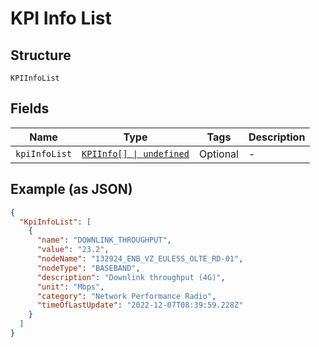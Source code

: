 
# KPI Info List

## Structure

`KPIInfoList`

## Fields

| Name | Type | Tags | Description |
|  --- | --- | --- | --- |
| `kpiInfoList` | [`KPIInfo[] \| undefined`](../../doc/models/kpi-info.md) | Optional | - |

## Example (as JSON)

```json
{
  "KpiInfoList": [
    {
      "name": "DOWNLINK_THROUGHPUT",
      "value": "23.2",
      "nodeName": "132924_ENB_VZ_EULESS_OLTE_RD-01",
      "nodeType": "BASEBAND",
      "description": "Downlink throughput (4G)",
      "unit": "Mbps",
      "category": "Network Performance Radio",
      "timeOfLastUpdate": "2022-12-07T08:39:59.228Z"
    }
  ]
}
```

